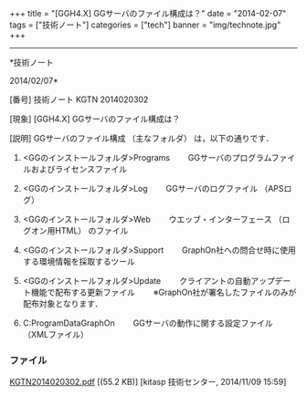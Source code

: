 ﻿+++
title = "[GGH4.X] GGサーバのファイル構成は？"
date = "2014-02-07"
tags = ["技術ノート"]
categories = ["tech"]
banner = "img/technote.jpg"
+++

-----------------------------------------------------------------------------------------------------------------------------

*技術ノート

2014/02/07*


[番号]
技術ノート KGTN 2014020302

[現象]
[GGH4.X] GGサーバのファイル構成は？

[説明]
GGサーバのファイル構成 （主なフォルダ） は，以下の通りです．

1) <GGのインストールフォルダ>Programs
　　GGサーバのプログラムファイルおよびライセンスファイル

2) <GGのインストールフォルダ>Log
　　GGサーバのログファイル （APSログ）

3) <GGのインストールフォルダ>Web
　　ウエッブ・インターフェース （ログオン用HTML） のファイル

4) <GGのインストールフォルダ>Support
　　GraphOn社への問合せ時に使用する環境情報を採取するツール

5) <GGのインストールフォルダ>Update
　　クライアントの自動アップデート機能で配布する更新ファイル
　　※GraphOn社が署名したファイルのみが配布対象となります．

6) C:ProgramDataGraphOn
　　GGサーバの動作に関する設定ファイル （XMLファイル）


### ファイル

 
 


[KGTN2014020302.pdf](http://techreport.kitasp.net/attachments/download/1758/KGTN2014020302.pdf)
 [(55.2 KB)] [kitasp 技術センター, 2014/11/09
15:59]


 


 

